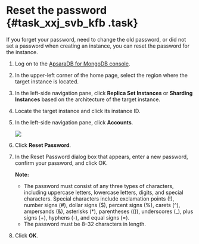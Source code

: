 # Reset the password {#task_xxj_svb_kfb .task}

If you forget your password, need to change the old password, or did not set a password when creating an instance, you can reset the password for the instance.

1.  Log on to the [ApsaraDB for MongoDB console](https://mongodb.console.aliyun.com/#/mongodb/list).
2.  In the upper-left corner of the home page, select the region where the target instance is located.
3.  In the left-side navigation pane, click **Replica Set Instances** or **Sharding Instances** based on the architecture of the target instance.
4.  Locate the target instance and click its instance ID.
5.  In the left-side navigation pane, click **Accounts**. 

    ![](http://static-aliyun-doc.oss-cn-hangzhou.aliyuncs.com/assets/img/6711/155616113737271_en-US.png)

6.  Click **Reset Password**.
7.  In the Reset Password dialog box that appears, enter a new password, confirm your password, and click OK. 

    **Note:** 

    -   The password must consist of any three types of characters, including uppercase letters, lowercase letters, digits, and special characters. Special characters include exclamation points \(!\), number signs \(\#\), dollar signs \($\), percent signs \(%\), carets \(^\), ampersands \(&\), asterisks \(\*\), parentheses \(\(\)\), underscores \(\_\), plus signs \(+\), hyphens \(-\), and equal signs \(=\).
    -   The password must be 8–32 characters in length.
8.  Click **OK**.

